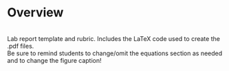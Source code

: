 # Overview
<br/>Lab report template and rubric. Includes the LaTeX code used to create the .pdf files.
<br/>Be sure to remind students to change/omit the equations section as needed and to change the figure caption!
